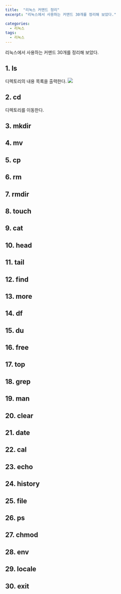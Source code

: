 ```yaml
---
title:  "리눅스 커맨드 정리"
excerpt: "리눅스에서 사용하는 커맨드 30개를 정리해 보았다."

categories:
  - 리눅스
tags:
  - 리눅스
---
```


리눅스에서 사용하는 커맨드 30개를 정리해 보았다.

## 1. ls
디렉토리의 내용 목록을 출력한다.
![](https://chanhk-im.github.io/assets/images/linux-command/ls.png)

## 2. cd
디렉토리를 이동한다.

## 3. mkdir

## 4. mv

## 5. cp

## 6. rm

## 7. rmdir

## 8. touch

## 9. cat

## 10. head

## 11. tail

## 12. find

## 13. more

## 14. df

## 15. du

## 16. free

## 17. top

## 18. grep

## 19. man

## 20. clear

## 21. date

## 22. cal

## 23. echo

## 24. history

## 25. file

## 26. ps

## 27. chmod

## 28. env

## 29. locale

## 30. exit
